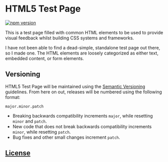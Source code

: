 # HTML5 Test Page

[![npm version](https://badge.fury.io/js/html5-test-page.svg)](https://badge.fury.io/js/html5-test-page)

This is a test page filled with common HTML elements to be used to provide visual feedback whilst building CSS systems and frameworks.

I have not been able to find a dead-simple, standalone test page out there, so I made one. The HTML elements are loosely categorized as either text, embedded content, or form elements.

## Versioning

HTML5 Test Page will be maintained using the [Semantic Versioning](http://semver.org/) guidelines. From here on out, releases will be numbered using the following format:

`major.minor.patch`

* Breaking backwards compatibility increments `major`, while resetting `minor` and `patch`.
* New code that does not break backwards compatibility increments `minor`, while resetting `patch`.
* Bug fixes and other small changes increment `patch`.


## [License](LICENSE)
